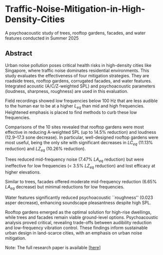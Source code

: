 # Traffic-Noise-Mitigation-in-High-Density-Cities
A psychoacoustic study of trees, rooftop gardens, facades, and water features conducted in Summer 2025

## Abstract
Urban noise pollution poses critical health risks in high-density cities like Singapore, where traffic noise dominates residential environments. This study evaluates the effectiveness of four mitigation strategies. They are roadside trees, rooftop gardens, corrugated facades, and water features. Integrated acoustic (A/C/Z-weighted SPL) and psychoacoustic parameters (loudness, sharpness, roughness) are used in this evaluation. 

Field recordings showed low frequencies below 100 Hz that are less audible to the human ear to be at a higher $L_{eq}$ than mid and high frequencies. Heightened emphasis is placed to find methods to curb these low frequencies. 

Comparisons of the 10 sites revealed that rooftop gardens were most effective in reducing A-weighted SPL (up to 14.5\% reduction) and loudness (12.9–17.3 sone decrease). In particular, well-designed rooftop gardens were most useful, being the only site with significant decreases in $LC_{eq}$ (11.13\% reduction) and $LZ_{eq}$ (10.26\% reduction).

Trees reduced mid-frequency noise (7.47\% $LA_{eq}$ reduction) but were ineffective for low frequencies (< 3.5\% $LZ_{eq}$ reduction) and lost efficacy at higher elevations.

Similar to trees, facades offered moderate mid-frequency reduction (6.65\% $LA_{eq}$ decrease) but minimal reductions for low frequencies.

Water features significantly reduced psychoacoustic ``roughness'' (0.023 asper decrease), enhancing soundscape pleasantness despite high SPL.

Rooftop gardens emerged as the optimal solution for high-rise dwellings, while trees and facades remain viable ground-level options. Psychoacoustic analysis proved critical, revealing trade-offs between audibility reduction and low-frequency vibration control. These findings inform sustainable urban design in land-scarce cities, with an emphasis on urban noise mitigation.


Note: The full research paper is available [[here]](https://github.com/guoanxiang/Traffic-Noise-Mitigation-in-High-Density-Cities/blob/main/main.pdf)
